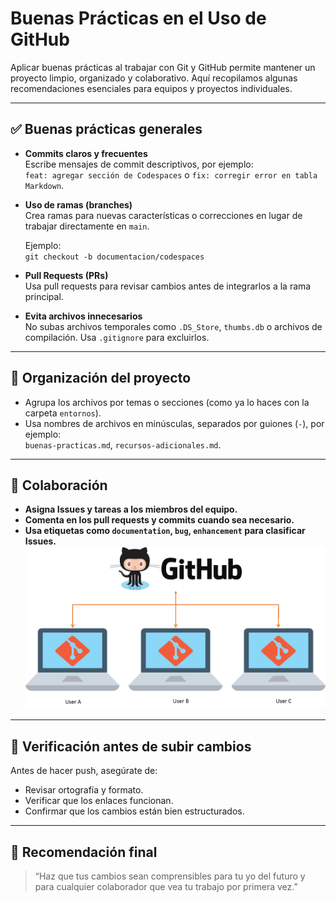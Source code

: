 # Buenas Prácticas en el Uso de GitHub

Aplicar buenas prácticas al trabajar con Git y GitHub permite mantener un proyecto limpio, organizado y colaborativo. Aquí recopilamos algunas recomendaciones esenciales para equipos y proyectos individuales.

---

## ✅ Buenas prácticas generales

- **Commits claros y frecuentes**  
  Escribe mensajes de commit descriptivos, por ejemplo:  
  `feat: agregar sección de Codespaces` o `fix: corregir error en tabla Markdown`.

- **Uso de ramas (branches)**  
  Crea ramas para nuevas características o correcciones en lugar de trabajar directamente en `main`.

  Ejemplo:  
  `git checkout -b documentacion/codespaces`

- **Pull Requests (PRs)**  
  Usa pull requests para revisar cambios antes de integrarlos a la rama principal.

- **Evita archivos innecesarios**  
  No subas archivos temporales como `.DS_Store`, `thumbs.db` o archivos de compilación. Usa `.gitignore` para excluirlos.

---

## 📁 Organización del proyecto

- Agrupa los archivos por temas o secciones (como ya lo haces con la carpeta `entornos`).
- Usa nombres de archivos en minúsculas, separados por guiones (`-`), por ejemplo:  
  `buenas-practicas.md`, `recursos-adicionales.md`.

---

## 🤝 Colaboración

- **Asigna Issues y tareas a los miembros del equipo.**
- **Comenta en los pull requests y commits cuando sea necesario.**
- **Usa etiquetas como `documentation`, `bug`, `enhancement` para clasificar Issues.**
![alt text](image.png)
---

## 🧪 Verificación antes de subir cambios

Antes de hacer push, asegúrate de:
- Revisar ortografía y formato.
- Verificar que los enlaces funcionan.
- Confirmar que los cambios están bien estructurados.

---

## 📌 Recomendación final

> “Haz que tus cambios sean comprensibles para tu yo del futuro y para cualquier colaborador que vea tu trabajo por primera vez.”
